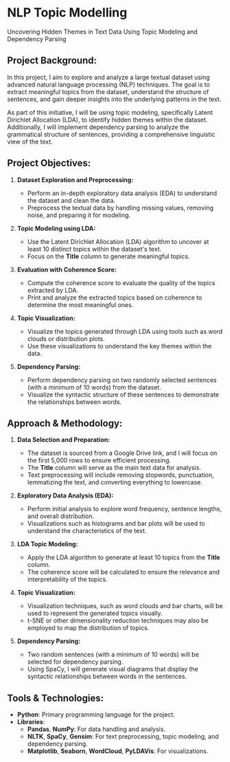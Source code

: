 # NLP Topic Modelling
Uncovering Hidden Themes in Text Data Using Topic Modeling and Dependency Parsing

## Project Background:

In this project, I aim to explore and analyze a large textual dataset using advanced natural language processing (NLP) techniques. The goal is to extract meaningful topics from the dataset, understand the structure of sentences, and gain deeper insights into the underlying patterns in the text.

As part of this initiative, I will be using topic modeling, specifically Latent Dirichlet Allocation (LDA), to identify hidden themes within the dataset. Additionally, I will implement dependency parsing to analyze the grammatical structure of sentences, providing a comprehensive linguistic view of the text.

## Project Objectives:

1. **Dataset Exploration and Preprocessing:**
   - Perform an in-depth exploratory data analysis (EDA) to understand the dataset and clean the data.
   - Preprocess the textual data by handling missing values, removing noise, and preparing it for modeling.
   
2. **Topic Modeling using LDA:**
   - Use the Latent Dirichlet Allocation (LDA) algorithm to uncover at least 10 distinct topics within the dataset's text.
   - Focus on the **Title** column to generate meaningful topics.

3. **Evaluation with Coherence Score:**
   - Compute the coherence score to evaluate the quality of the topics extracted by LDA.
   - Print and analyze the extracted topics based on coherence to determine the most meaningful ones.

4. **Topic Visualization:**
   - Visualize the topics generated through LDA using tools such as word clouds or distribution plots.
   - Use these visualizations to understand the key themes within the data.

5. **Dependency Parsing:**
   - Perform dependency parsing on two randomly selected sentences (with a minimum of 10 words) from the dataset.
   - Visualize the syntactic structure of these sentences to demonstrate the relationships between words.

## Approach & Methodology:

1. **Data Selection and Preparation:**
   - The dataset is sourced from a Google Drive link, and I will focus on the first 5,000 rows to ensure efficient processing.
   - The **Title** column will serve as the main text data for analysis.
   - Text preprocessing will include removing stopwords, punctuation, lemmatizing the text, and converting everything to lowercase.

2. **Exploratory Data Analysis (EDA):**
   - Perform initial analysis to explore word frequency, sentence lengths, and overall distribution.
   - Visualizations such as histograms and bar plots will be used to understand the characteristics of the text.

3. **LDA Topic Modeling:**
   - Apply the LDA algorithm to generate at least 10 topics from the **Title** column.
   - The coherence score will be calculated to ensure the relevance and interpretability of the topics.

4. **Topic Visualization:**
   - Visualization techniques, such as word clouds and bar charts, will be used to represent the generated topics visually.
   - t-SNE or other dimensionality reduction techniques may also be employed to map the distribution of topics.

5. **Dependency Parsing:**
   - Two random sentences (with a minimum of 10 words) will be selected for dependency parsing.
   - Using SpaCy, I will generate visual diagrams that display the syntactic relationships between words in the sentences.

## Tools & Technologies:

- **Python**: Primary programming language for the project.
- **Libraries**:
  - **Pandas**, **NumPy**: For data handling and analysis.
  - **NLTK**, **SpaCy**, **Gensim**: For text preprocessing, topic modeling, and dependency parsing.
  - **Matplotlib**, **Seaborn**, **WordCloud**, **PyLDAVis**: For visualizations.

